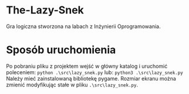 # The-Lazy-Snek
Gra logiczna stworzona na labach z Inżynierii Oprogramowania.
# Sposób uruchomienia
Po pobraniu pliku z projektem wejść w główny katalog i uruchomić poleceniem:
`python .\src\lazy_snek.py`
lub:
`python3 .\src\lazy_snek.py`
Należy mieć zainstalowaną bibliotekę pygame.
Rozmiar ekranu można zmienić modyfikując stałe w pliku `.\src\lazy_snek.py`.

